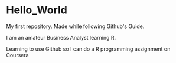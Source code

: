 # Hello_World
My first repository. Made while following Github's Guide.

I am an amateur Business Analyst learning R.

Learning to use Github so I can do a R programming assignment on Coursera
